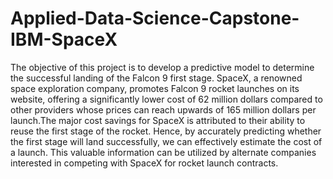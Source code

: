 # Applied-Data-Science-Capstone-IBM-SpaceX

The objective of this project is to develop a predictive model to determine the successful landing of the Falcon 9 first stage. SpaceX, a renowned space exploration company, promotes Falcon 9 rocket launches on its website, offering a significantly lower cost of 62 million dollars compared to other providers whose prices can reach upwards of 165 million dollars per launch.The major cost savings for SpaceX is attributed to their ability to reuse the first stage of the rocket. Hence, by accurately predicting whether the first stage will land successfully, we can effectively estimate the cost of a launch. This valuable information can be utilized by alternate companies interested in competing with SpaceX for rocket launch contracts.
